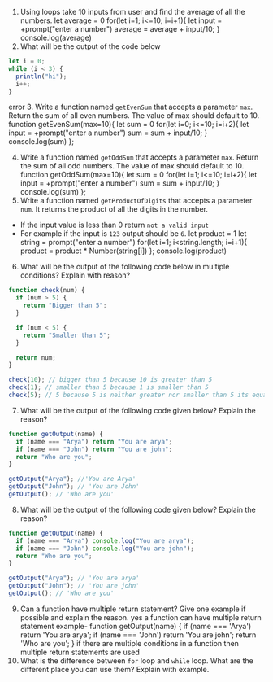 1. Using loops take 10 inputs from user and find the average of all the numbers.
   let average = 0
   for(let i=1; i<=10; i=i+1){
   let input = +prompt("enter a number")
   average = average + input/10;
   }
   console.log(average)
2. What will be the output of the code below

```js
let i = 0;
while (i < 3) {
  println("hi");
  i++;
}
```

error 3. Write a function named `getEvenSum` that accepts a parameter `max`. Return the sum of all even numbers. The value of max should default to 10.
function getEvenSum(max=10){
let sum = 0
for(let i=0; i<=10; i=i+2){
let input = +prompt("enter a number")
sum = sum + input/10;
}
console.log(sum)
};

4. Write a function named `getOddSum` that accepts a parameter `max`. Return the sum of all odd numbers. The value of max should default to 10.
   function getOddSum(max=10){
   let sum = 0
   for(let i=1; i<=10; i=i+2){
   let input = +prompt("enter a number")
   sum = sum + input/10;
   }
   console.log(sum)
   };
5. Write a function named `getProductOfDigits` that accepts a parameter `num`. It returns the product of all the digits in the number.

- If the input value is less than 0 return `not a valid input`
- For example if the input is `123` output should be `6`.
  let product = 1
  let string = prompt("enter a number")
  for(let i=1; i<string.length; i=i+1){
  product = product \* Number(string[i])
  };
  console.log(product)

6. What will be the output of the following code below in multiple conditions? Explain with reason?

```js
function check(num) {
  if (num > 5) {
    return "Bigger than 5";
  }

  if (num < 5) {
    return "Smaller than 5";
  }

  return num;
}

check(10); // bigger than 5 because 10 is greater than 5
check(1); // smaller than 5 because 1 is smaller than 5
check(5); // 5 because 5 is neither greater nor smaller than 5 its equal to 5
```

7. What will be the output of the following code given below? Explain the reason?

```js
function getOutput(name) {
  if (name === "Arya") return "You are arya";
  if (name === "John") return "You are john";
  return "Who are you";
}

getOutput("Arya"); //'You are Arya'
getOutput("John"); // 'You are John'
getOutput(); // 'Who are you'
```

8. What will be the output of the following code given below? Explain the reason?

```js
function getOutput(name) {
  if (name === "Arya") console.log("You are arya");
  if (name === "John") console.log("You are john");
  return "Who are you";
}

getOutput("Arya"); // 'You are arya'
getOutput("John"); // 'You are john'
getOutput(); // 'Who are you'
```

9. Can a function have multiple return statement? Give one example if possible and explain the reason.
   yes a function can have multiple return statement
   example-
   function getOutput(name) {
   if (name === 'Arya') return 'You are arya';
   if (name === 'John') return 'You are john';
   return 'Who are you';
   }
   if there are multiple conditions in a function then multiple return statements are used
10. What is the difference between `for` loop and `while` loop. What are the different place you can use them? Explain with example.
